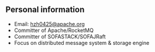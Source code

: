 

## Personal information

- Email: hzh0425@apache.org
- Committer of Apache/RocketMQ
- Committer of SOFASTACK/SOFAJRaft
- Focus on distributed message system & storage engine

